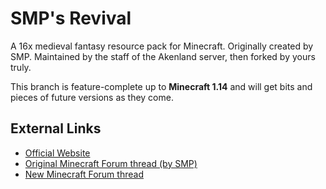 # SMP's Revival
A 16x medieval fantasy resource pack for Minecraft. Originally created by SMP. Maintained by the staff of the Akenland server, then forked by yours truly.

This branch is feature-complete up to **Minecraft 1.14** and will get bits and pieces of future versions as they come.

## External Links
* [Official Website](https://revival.akenland.com)
* [Original Minecraft Forum thread (by SMP)](http://www.minecraftforum.net/forums/mapping-and-modding/resource-packs/1228756-smps-revival-october-20th-2014-1-8-sans-ctm)
* [New Minecraft Forum thread](https://www.minecraftforum.net/forums/mapping-and-modding-java-edition/resource-packs/2822930-new-release-smps-revival-fan-continuation-1-12)
